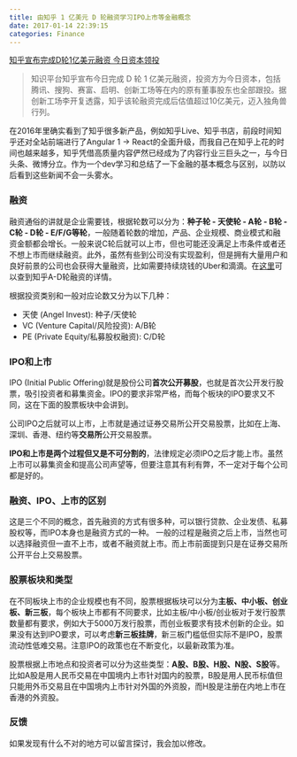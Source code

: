 ```yaml
---
title: 由知乎 1 亿美元 D 轮融资学习IPO上市等金融概念
date: 2017-01-14 22:39:15
categories: Finance
---
```


[知乎宣布完成D轮1亿美元融资 今日资本领投](http://tech.sina.com.cn/i/2017-01-12/doc-ifxzqnim4012858.shtml)

> 知识平台知乎宣布今日完成 D 轮 1 亿美元融资，投资方为今日资本，包括腾讯、搜狗、赛富、启明、创新工场等在内的原有董事股东也全部跟投。据创新工场李开复透露，知乎该轮融资完成后估值超过10亿美元，迈入独角兽行列。

在2016年里确实看到了知乎很多新产品，例如知乎Live、知乎书店，前段时间知乎还对全站前端进行了Angular 1 -> React的全面升级，而我自己在知乎上花的时间也越来越多，知乎凭借高质量内容俨然已经成为了内容行业三巨头之一，与今日头条、微博分立。作为一个dev学习和总结了一下金融的基本概念与区别，以防以后看到这些新闻不会一头雾水。

<!-- more -->

### 融资

融资通俗的讲就是企业需要钱，根据轮数可以分为：**种子轮 - 天使轮 - A轮 - B轮 - C轮 - D轮 - E/F/G等轮**，一般随着轮数的增加，产品、企业规模、商业模式和融资金额都会增长。一般来说C轮后就可以上市，但也可能还没满足上市条件或者还不想上市而继续融资。此外，虽然有些到公司没有实现盈利，但是拥有大量用户和良好前景的公司也会获得大量融资，比如需要持续烧钱的Uber和滴滴。在[这里](https://www.crunchbase.com/organization/zhihu#/entity)可以查到知乎A-D轮融资的详情。

根据投资类别和一般对应论数又分为以下几种：

- 天使 (Angel Invest): 种子/天使轮
- VC (Venture Capital/风险投资): A/B轮
- PE (Private Equity/私募股权融资): C/D轮

### IPO和上市

IPO (Initial Public Offering)就是股份公司**首次公开募股**，也就是首次公开发行股票，吸引投资者和募集资金。IPO的要求非常严格，而每个板块的IPO要求又不同，这在下面的股票板块中会讲到。

公司IPO之后就可以上市，上市就是通过证券交易所公开交易股票，比如在上海、深圳、香港、纽约等**交易所**公开交易股票。

**IPO和上市是两个过程但又是不可分割的**，法律规定必须IPO之后才能上市。虽然上市可以募集资金和提高公司声望等，但要注意其有利有弊，不一定对于每个公司都是好的。

### 融资、IPO、上市的区别

这是三个不同的概念，首先融资的方式有很多种，可以银行贷款、企业发债、私募股权等，而IPO本身也是融资方式的一种。  一般的过程是融资之后上市，当然也可以选择融资但一直不上市，或者不融资就上市。而上市前面提到只是在证券交易所公开平台上交易股票。

### 股票板块和类型

在不同板块上市的企业规模也有不同，股票根据板块可以分为**主板、中小板、创业板、新三板**，每个板块上市都有不同要求，比如主板/中小板/创业板对于发行股票数量都有要求，例如大于5000万发行股票，而创业板要求有技术创新的企业。如果没有达到IPO要求，可以考虑**新三板挂牌**，新三板门槛低但实际不是IPO，股票流动性低难交易。注意IPO的政策也在不断变化，以最新政策为准。

股票根据上市地点和投资者可以分为这些类型：**A股、B股、H股、N股、S股**等。比如A股是用人民币交易在中国境内上市针对国内的股票，B股是用人民币标值但只能用外币交易且在中国境内上市针对外国的外资股，而H股是注册在内地上市在香港的外资股。

### 反馈

如果发现有什么不对的地方可以留言探讨，我会加以修改。
